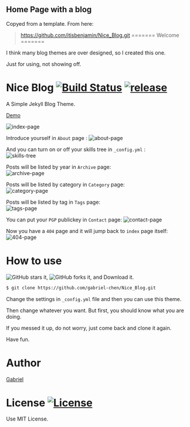 ## Home Page with a blog

Copyed from a template. From here:

> https://github.com/itisbenjamin/Nice_Blog.git
=======
Welcome
=======

I think many blog themes are over designed, so I created this one. 

Just for using, not showing off.

Nice Blog  [![Build Status](https://img.shields.io/badge/build-passing-green.svg)](https://github.com/gabriel-chen/Nice_Blog)  [![release](https://img.shields.io/github/release/gabriel-chen/Nice_Blog.svg)](https://github.com/gabriel-chen/Nice_Blog/releases)
========

A Simple Jekyll Blog Theme.

[Demo](http://gabriel-chen.github.io/Nice_Blog)

![index-page](https://i.imgur.com/BrmOMmv.png)

Introduce yourself in `About` page  :
![about-page](https://i.imgur.com/vRGFclV.png)

And you can turn on or off your skills tree in `_config.yml` :  
![skills-tree](https://i.imgur.com/ssSOj57.png)

Posts will be listed by year in `Archive` page:  
![archive-page](https://i.imgur.com/8bQZtkD.png)

Posts will be listed by category in `Category` page:  
![category-page](https://i.imgur.com/cRHuAWi.png)

Posts will be listed by tag in `Tags` page:  
![tags-page](https://i.imgur.com/pnRdDD0.png)

You can put your `PGP` publickey in `Contact` page:
![contact-page](https://i.imgur.com/8wHb5lX.png)

Now you have a `404` page and it will jump back to `index` page itself:  
![404-page](https://i.imgur.com/mtkM64q.png)

How to use
=========

![GitHub stars](https://img.shields.io/github/stars/gabriel-chen/Nice_Blog.svg?style=social&&label=Star) it, ![GitHub forks](https://img.shields.io/github/forks/gabriel-chen/Nice_Blog.svg?style=social&&label=Fork) it, and Download it.

``` sh
$ git clone https://github.com/gabriel-chen/Nice_Blog.git
```

Change the settings in `_config.yml` file and then you can use this theme.

Then change whatever you want. But first, you should know what you are doing. 

If you messed it up, do not worry, just come back and clone it again.

Have fun.

Author 
======

[Gabriel](https://gabriel-chen.github.io)

License  [![License](https://img.shields.io/npm/l/express.svg)](https://github.com/gabriel-chen/Nice_Blog/blob/master/LICENSE)
======

Use MIT License.

